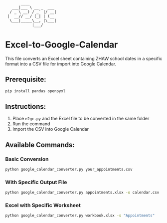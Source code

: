 
```
       ____            
   ___|___ \ __ _  ___ 
  / _ \ __) / _` |/ __|
 |  __// __/ (_| | (__ 
  \___|_____\__, |\___|
            |___/      
```

# **E**xcel-**to**-**G**oogle-**C**alendar

This file converts an Excel sheet containing ZHAW school dates in a specific format into a CSV file for import into Google Calendar.

## Prerequisite:

```bash
pip install pandas openpyxl
```

## Instructions:

1. Place `e2gc.py` and the Excel file to be converted in the same folder
2. Run the command
3. Import the CSV into Google Calendar

## Available Commands:

### Basic Conversion

```bash
python google_calendar_converter.py your_appointments.csv
```

### With Specific Output File

```bash
python google_calendar_converter.py appointments.xlsx -o calendar.csv
```

### Excel with Specific Worksheet

```bash
python google_calendar_converter.py workbook.xlsx -s "Appointments"
```
